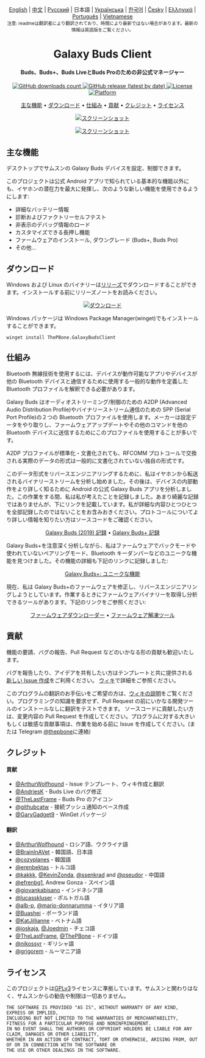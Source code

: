 <p align="center">
  <a href="../README.md">English</a> | <a href="./README_chn.md">中文</a> | <a href="./README_rus.md">Русский</a> | 日本語 | <a href="./README_ukr.md">Українська</a> | <a href="./README_kor.md">한국어</a> | <a href="/docs/README_cze.md">Česky</a> | <a href="/docs/README_gr.md">Ελληνικά</a> | <a href="/docs/README_pt.md">Português</a> | <a href="/docs/README_vnm.md">Vietnamese</a> <br>
    <sub>注意: readmeは翻訳者により翻訳されており、時間により最新ではない場合があります。最新の情報は英語版をご覧ください。</sub>
</p>
<h1 align="center">
  Galaxy Buds Client
  <br>
</h1>
<h4 align="center">Buds、Buds+、Buds LiveとBuds Proのための非公式マネージャー</h4>
<p align="center">
  <a href="https://github.com/ThePBone/GalaxyBudsClient/releases">
    <img alt="GitHub downloads count" src="https://img.shields.io/github/downloads/thepbone/galaxybudsclient/total">
  </a>
  <a href="https://github.com/ThePBone/GalaxyBudsClient/releases">
   <img alt="GitHub release (latest by date)" src="https://img.shields.io/github/v/release/thepbone/galaxybudsclient">
  </a>
  <a href="https://github.com/ThePBone/GalaxyBudsClient/blob/master/LICENSE">
      <img alt="License" src="https://img.shields.io/github/license/thepbone/galaxybudsclient">
  </a>
  <a href="https://github.com/ThePBone/GalaxyBudsClient/releases">
    <img alt="Platform" src="https://img.shields.io/badge/platform-Windows/Linux-yellowgreen">
  </a>
</p>
<p align="center">
  <a href="#主な機能">主な機能</a> •
  <a href="#ダウンロード">ダウンロード</a> •
  <a href="#仕組み">仕組み</a> •
  <a href="#貢献">貢献</a> •
  <a href="#クレジット">クレジット</a> •
  <a href="#ライセンス">ライセンス</a>
</p>

<p align="center">
    <a href="https://ko-fi.com/H2H83E5J3"><img alt="スクリーンショット" src="https://ko-fi.com/img/githubbutton_sm.svg"></a>
</p>

<p align="center">
    <a href="#"><img alt="スクリーンショット" src="https://github.com/ThePBone/GalaxyBudsClient/blob/master/screenshots/screencap.gif"></a>
</p>

## 主な機能

デスクトップでサムスンの Galaxy Buds デバイスを設定、制御できます。

このプロジェクトは公式 Android アプリで知られている基本的な機能以外にも、イヤホンの潜在力を最大に発揮し、次のような新しい機能を使用できるようにします:

- 詳細なバッテリー情報
- 診断およびファクトリーセルフテスト
- 非表示のデバッグ情報のロード
- カスタマイズできる長押し機能
- ファームウェアのインストール, ダウングレード (Buds+, Buds Pro)
- その他…

## ダウンロード

Windows および Linux のバイナリーは[リリーズ](https://github.com/ThePBone/GalaxyBudsClient/releases)でダウンロードすることができます。インストールする前にリリーズノートをお読みください。

<p align="center">
    <a href="https://github.com/ThePBone/GalaxyBudsClient/releases"><img alt="ダウンロード" src="https://github.com/ThePBone/GalaxyBudsClient/blob/master/screenshots/download.png"></a>
</p>

Windows パッケージは Windows Package Manager(winget)でもインストールすることができます。

`winget install ThePBone.GalaxyBudsClient`

## 仕組み

Bluetooth 無線技術を使用するには、デバイスが動作可能なアプリやデバイスが他の Bluetooth デバイスと通信するために使用する一般的な動作を定義した Bluetooth プロファイルを解釈できる必要があります。

Galaxy Buds はオーディオストリーミング/制御のための A2DP (Advanced Audio Distribution Profile)やバイナリーストリーム通信のための SPP (Serial Port Profile)の２つの Bluetooth プロファイルを使用します。メーカーは設定データをやり取りし、ファームウェアアップデートやその他のコマンドを他の Bluetooth デバイスに送信するためにこのプロファイルを使用することが多いです。

A2DP プロファイルが標準化・文書化されても、RFCOMM プロトコールで交換される実際のデータの形式は一般的に文書化されていない独自の形式です。

このデータ形式をリバースエンジニアリングするために、私はイヤホンから転送されるバイナリーストリームを分析し始めました。その後は、デバイスの内部動作をより詳しく知るために Android の公式 Galaxy Buds アプリを分析しました。この作業をする間、私は私が考えたことを記録しました。あまり綺麗な記録ではありませんが、下にリンクを記載しています。私が詳細な内容ひとつひとつを全部記録したのではないことをお含みおきください。プロトコールについてより詳しい情報を知りたい方はソースコードをご確認ください。

<p align="center">
  <a href="https://github.com/ThePBone/GalaxyBudsClient/blob/master/GalaxyBudsRFCommProtocol.md">Galaxy Buds (2019) 記録</a> •
  <a href="https://github.com/ThePBone/GalaxyBudsClient/blob/master/Galaxy%20Buds%20Plus%20RFComm%20Protocol%20Notes.md">Galaxy Buds+ 記録</a>
</p>

Galaxy Buds+を注意深く分析しながら、私はファームウェアでバックモードや使われていないペアリングモード、Bluetooth キーダンパーなどのユニークな機能を見つけました。その機能の詳細も下記のリンクに記録しました:

<p align="center">
  <a href="https://github.com/ThePBone/GalaxyBudsClient/blob/master/GalaxyBudsPlus_HiddenDebugFeatures.md">Galaxy Buds+: ユニークな機能</a>
</p>

現在、私は Galaxy Buds+のファームウェアを修正し、リバースエンジニアリングしようとしています。作業するときにファームウェアバイナリーを取得し分析できるツールがあります。下記のリンクをご参照ください:

<p align="center">
  <a href="https://github.com/ThePBone/GalaxyBudsFirmwareDownloader">ファームウェアダウンローダー</a> •
  <a href="https://github.com/ThePBone/GalaxyBudsFirmwareExtractor">ファームウェア解凍ツール</a>
</p>

## 貢献

機能の要請、バグの報告、Pull Request などのいかなる形の貢献も歓迎いたします。

バグを報告したり、アイデアを共有したい方はテンプレートと共に提供される [新しい Issue 作成](https://github.com/ThePBone/GalaxyBudsClient/issues/new/choose)をご利用ください。 [ウィキ](https://github.com/ThePBone/GalaxyBudsClient/wiki/2.-How-to-submit-issues)で詳細をご参照ください。

このプログラムの翻訳のお手伝いをご希望の方は、[ウィキの説明](https://github.com/ThePBone/GalaxyBudsClient/wiki/3.-How-to-help-with-translations)をご覧ください。プログラミングの知識を要求せず、Pull Request の前にいかなる開発ツールのインストールなしに翻訳をテストできます。
ソースコードに貢献したい方は、変更内容の Pull Request を作成してください。プログラムに対する大きいもしくは敏感な貢献事項は、作業を始める前に Issue を作成してください。(または Telegram [@thepbone](https://t.me/thepbone)に連絡)

## クレジット

#### 貢献

- [@ArthurWolfhound](https://github.com/ArthurWolfhound) - Issue テンプレート、ウィキ作成と翻訳
- [@AndriesK](https://github.com/AndriesK) - Buds Live のバグ修正
- [@TheLastFrame](https://github.com/TheLastFrame) - Buds Pro のアイコン
- [@githubcatw](https://github.com/githubcatw) - 接続プッシュ通知のベース作成
- [@GaryGadget9](https://github.com/GaryGadget9) - WinGet パッケージ

#### 翻訳

- [@ArthurWolfhound](https://github.com/ArthurWolfhound) - ロシア語、ウクライナ語
- [@BrainInAVet](https://github.com/fhalfkg) - 韓国語、日本語
- [@cozyplanes](https://github.com/cozyplanes) - 韓国語
- [@erenbektas](https://github.com/erenbektas) - トルコ語
- [@kakkk](https://github.com/kakkk), [@KevinZonda](https://github.com/KevinZonda), [@ssenkrad](https://github.com/ssenkrad) and [@pseudor](https://github.com/pseudor) - 中国語
- [@efrenbg1](https://github.com/efrenbg1), Andrew Gonza - スペイン語
- [@giovankabisano](https://github.com/giovankabisano) - インドネシア語
- [@lucasskluser](https://github.com/lucasskluser) - ポルトガル語
- [@alb-p](https://github.com/alb-p), [@mario-donnarumma](https://github.com/mario-donnarumma) - イタリア語
- [@Buashei](https://github.com/Buashei) - ポーランド語
- [@KatJillianne](https://github.com/KatJillianne) - ベトナム語
- [@joskaja](https://github.com/joskaja), [@Joedmin](https://github.com/Joedmin) - チェコ語
- [@TheLastFrame](https://github.com/TheLastFrame), [@ThePBone](https://github.com/ThePBone) - ドイツ語
- [@nikossyr](https://github.com/nikossyr) - ギリシャ語
- [@grigorem](https://github.com/grigorem) - ルーマニア語

## ライセンス

このプロジェクトは[GPLv3](../LICENSE)ライセンスに準拠しています。サムスンと関わりはなく、サムスンからの勧告や制限は一切ありません。

```
THE SOFTWARE IS PROVIDED "AS IS", WITHOUT WARRANTY OF ANY KIND, EXPRESS OR IMPLIED,
INCLUDING BUT NOT LIMITED TO THE WARRANTIES OF MERCHANTABILITY, FITNESS FOR A PARTICULAR PURPOSE AND NONINFRINGEMENT.
IN NO EVENT SHALL THE AUTHORS OR COPYRIGHT HOLDERS BE LIABLE FOR ANY CLAIM, DAMAGES OR OTHER LIABILITY,
WHETHER IN AN ACTION OF CONTRACT, TORT OR OTHERWISE, ARISING FROM, OUT OF OR IN CONNECTION WITH THE SOFTWARE OR
THE USE OR OTHER DEALINGS IN THE SOFTWARE.
```
